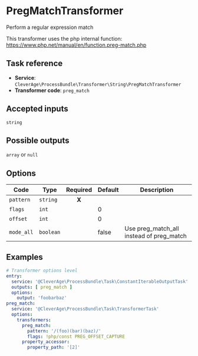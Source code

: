PregMatchTransformer
=========================

Perform a regular expression match

This transformer uses the php internal function: https://www.php.net/manual/en/function.preg-match.php

Task reference
--------------

* **Service**: `CleverAge\ProcessBundle\Transformer\String\PregMatchTransformer`
* **Transformer code**: `preg_match`

Accepted inputs
---------------

`string`

Possible outputs
----------------

`array` or `null`

Options
-------

| Code       | Type      | Required | Default | Description                              |
|------------|-----------|:--------:|---------|------------------------------------------|
| `pattern`  | `string`  |  **X**   |         |                                          |
| `flags`    | `int`     |          | 0       |                                          |
| `offset`   | `int`     |          | 0       |                                          |
| `mode_all` | `boolean` |          | false   | Use preg_match_all instead of preg_match |

Examples
--------

```yaml
# Transformer options level
entry:
  service: '@CleverAge\ProcessBundle\Task\ConstantIterableOutputTask'
  outputs: [ preg_match ]
  options:
    output: 'foobarbaz'
preg_match:
  service: '@CleverAge\ProcessBundle\Task\TransformerTask'
  options:
    transformers:
      preg_match:
        pattern: '/(foo)(bar)(baz)/'
        flags: !php/const PREG_OFFSET_CAPTURE
      property_accessor:
        property_path: '[2]'
```
